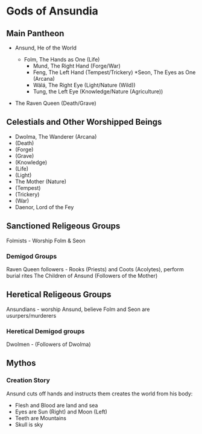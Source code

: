 # Gods of Ansundia

## Main Pantheon
* Ansund, He of the World 
  * Folm, The Hands as One (Life)
    * Mund, The Right Hand (Forge/War)
    * Feng, The Left Hand (Tempest/Trickery)
  *Seon, The Eyes as One (Arcana)
	* Wálá, The  Right Eye (Light/Nature (Wild))
	* Tung, the Left Eye (Knowledge/Nature (Agriculture))

* The Raven Queen (Death/Grave)

## Celestials and Other Worshipped Beings
* Dwolma, The Wanderer (Arcana)
* (Death)
* (Forge)
* (Grave)
* (Knowledge)
* (Life)
* (Light)
* The Mother (Nature)
* (Tempest)
* (Trickery)
* (War)
* Daenor, Lord of the Fey


## Sanctioned Religeous Groups
Folmists - Worship Folm & Seon

### Demigod Groups
Raven Queen followers - Rooks (Priests) and Coots (Acolytes), perform burial rites
The Children of Ansund (Followers of the Mother)

## Heretical Religeous Groups
Ansundians - worship Ansund, believe Folm and Seon are usurpers/murderers


### Heretical Demigod groups
Dwolmen - (Followers of Dwolma)


## Mythos
### Creation Story
Ansund cuts off hands and instructs them creates the world from his body:
* Flesh and Blood are land and sea
* Eyes are Sun (Right) and Moon (Left)
* Teeth are Mountains
* Skull is sky
